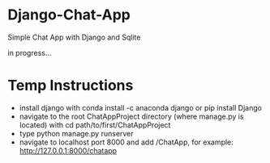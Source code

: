 # Django-Chat-App
Simple Chat App with Django and Sqlite

in progress...

# Temp Instructions
- install django with conda install -c anaconda django or pip install Django
- navigate to the root ChatAppProject directory (where manage.py is located) with cd path/to/first/ChatAppProject
- type python manage.py runserver
- navigate to localhost port 8000 and add /ChatApp, for example: http://127.0.0.1:8000/chatapp
